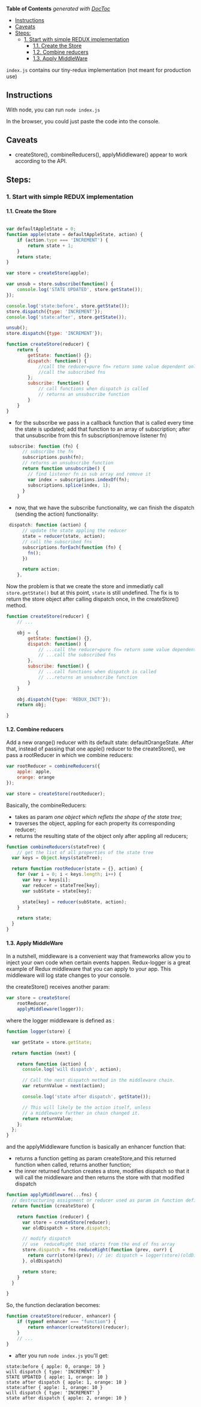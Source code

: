 <!-- START doctoc generated TOC please keep comment here to allow auto update -->
<!-- DON'T EDIT THIS SECTION, INSTEAD RE-RUN doctoc TO UPDATE -->
**Table of Contents**  *generated with [DocToc](https://github.com/thlorenz/doctoc)*

- [Instructions](#instructions)
- [Caveats](#caveats)
- [Steps:](#steps)
  - [1. Start with simple REDUX implementation](#1-start-with-simple-redux-implementation)
    - [1.1. Create the Store](#11-create-the-store)
    - [1.2. Combine reducers](#12-combine-reducers)
    - [1.3. Apply MiddleWare](#13-apply-middleware)

<!-- END doctoc generated TOC please keep comment here to allow auto update -->

`index.js` contains our tiny-redux implementation (not meant for production use)

## Instructions
With node, you can run `node index.js`

In the browser, you could just paste the code into the console.

## Caveats
- createStore(), combineReducers(), applyMiddleware() appear to work according to the API.

## Steps:
 
### 1. Start with simple REDUX implementation

#### 1.1. Create the Store
```JavaScript

var defaultAppleState = 0;
function apple(state = defaultAppleState, action) {
    if (action.type === 'INCREMENT') {
        return state + 1;
    }
    return state;
}

var store = createStore(apple);

var unsub = store.subscribe(function() {
    console.log('STATE UPDATED', store.getState());
});

console.log('state:before', store.getState());
store.dispatch({type: 'INCREMENT'});
console.log('state:after', store.getState());

unsub();
store.dispatch({type: 'INCREMENT'});

function createStore(reducer) {
    return {
        getState: function() {};
        dispatch: function() {
            //call the reducer=pure fn= return some value dependent only on its params
            //call the subscribed fns
        };
        subscribe: function() {
            // call functions when dispatch is called
            // returns an unsubscribe function
        }
    }
}
```
- for  the subscribe we pass in a callback function that is called every time the state is updated; add that function to an array of subscription; after that unsubscribe from this fn subscription(remove listener fn)

```JavaScript
 subscribe: function (fn) {
      // subscribe the fn
      subscriptions.push(fn);
      // returns an unsubscribe function
      return function unsubscribe() {
        // find listener fn in sub array and remove it
        var index = subscriptions.indexOf(fn);
        subscriptions.splice(index, 1);
      }
    }
```
- now, that we have the subscribe functionality, we can finish the dispatch (sending the action) functionality:

```JavaScript
 dispatch: function (action) {
      // update the state appling the reducer
      state = reducer(state, action);
      // call the subscribed fns
      subscriptions.forEach(function (fn) {
        fn();
      })

      return action;
    },
```

Now the problem is that we create the store and immediatly call ```store.getState()``` but at this point, ``state`` is still undefined. The fix is to return the store object after calling dispatch once, in the  createStore() method.

```JavaScript
function createStore(reducer) {
    // ...

    obj =  {
        getState: function() {},
        dispatch: function() {
            // ...call the reducer=pure fn= return some value dependent only on its params
            // ...call the subscribed fns
        },
        subscribe: function() {
            // ...call functions when dispatch is called
            // ...returns an unsubscribe function
        }
    }

    obj.dispatch({type: 'REDUX_INIT'});
    return obj;

}
```

#### 1.2. Combine reducers

Add a new orange() reducer with its default state: defaultOrangeState.
After that, instead of passing that one apple() reducer to the createStore(), we pass a rootReducer in which we combine reducers:

```JavaScript
var rootReducer = combineReducers({
    apple: apple,
    orange: orange
});

var store = createStore(rootReducer);
```
Basically, the combineReducers:
- takes as param  <i>one object which reflets the shape of the state tree</i>;
- traverses the object, appling for each property its corresponding reducer;
- returns the resulting state of the object only after appling all reducers;

```JavaScript
function combineReducers(stateTree) {
    // get the list of all properties of the state tree
  var keys = Object.keys(stateTree);

  return function rootReducer(state = {}, action) {
    for (var i = 0; i < keys.length; i++) {
      var key = keys[i];
      var reducer = stateTree[key];
      var subState = state[key];

      state[key] = reducer(subState, action);
    }

    return state;
  }
}
```

#### 1.3. Apply MiddleWare

In a nutshell, middleware is a convenient way that frameworks allow you to inject your own code when certain events happen. Redux-logger is a great example of Redux middleware that you can apply to your app. This middleware will log state changes to your console. 

the createStore() receives another param:
```JavaScript
var store = createStore(
    rootReducer,
    applyMiddleware(logger));
``` 
where the logger middleware is defined as :

```JavaScript
function logger(store) {

  var getState = store.getState;

  return function (next) {

    return function (action) {
      console.log('will dispatch', action);

      // Call the next dispatch method in the middleware chain.
      var returnValue = next(action);

      console.log('state after dispatch', getState());

      // This will likely be the action itself, unless
      // a middleware further in chain changed it.
      return returnValue;
    };
  };
}
```
and the applyMiddleware function is basically an enhancer function that:
-  returns a function getting as param createStore,and this returned function when called, returns another function;
-  the inner returned function creates a store, modifies dispatch so that it will call the middleware and then returns the store with that modified dispatch

```JavaScript
function applyMiddleware(...fns) {
  // destructuring assignment or reducer used as param in function definition, takes all params passed and makes an array named fns =  the list of middlewares
  return function (createStore) {

    return function (reducer) {
      var store = createStore(reducer);
      var oldDispatch = store.dispatch;

      // modify dispatch
      // use  reduceRight that starts from the end of fns array
      store.dispatch = fns.reduceRight(function (prev, curr) {
        return curr(store)(prev); // ie: dispatch = logger(store)(oldDispatch)
      }, oldDispatch)

      return store;
    }
  }

}
```
So, the function declaration becomes:

```JavaScript
function createStore(reducer, enhancer) {
    if (typeof enhancer === "function") {
        return enhancer(createStore)(reducer);
    }
    // ...
}
```
- after you run `node index.js` you'll get:

```shell
state:before { apple: 0, orange: 10 }
will dispatch { type: 'INCREMENT' }
STATE UPDATED { apple: 1, orange: 10 }
state after dispatch { apple: 1, orange: 10 }
state:after { apple: 1, orange: 10 }
will dispatch { type: 'INCREMENT' }
state after dispatch { apple: 2, orange: 10 }

```

